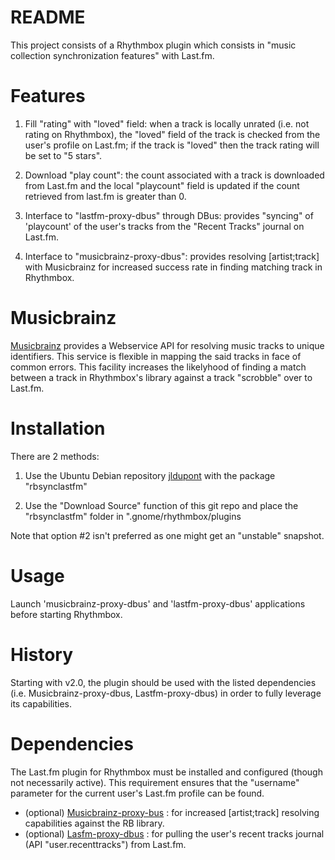 README
======

This project consists of a Rhythmbox plugin which consists in "music collection synchronization features" with Last.fm.  

Features
========

1. Fill "rating" with "loved" field: when a track is locally unrated (i.e. not rating on Rhythmbox), the "loved" field of the track
is checked from the user's profile on Last.fm; if the track is "loved" then the track rating will be set to "5 stars". 

2. Download "play count": the count associated with a track is downloaded from Last.fm and the local "playcount" field is updated if the count retrieved from last.fm is greater than 0.

3. Interface to "lastfm-proxy-dbus" through DBus: provides "syncing" of 'playcount' of the user's tracks from the "Recent Tracks" journal on Last.fm.

4. Interface to "musicbrainz-proxy-dbus": provides resolving [artist;track] with Musicbrainz for increased success rate in finding matching track in Rhythmbox.

Musicbrainz
===========

[Musicbrainz](http://www.musicbrainz.org/) provides a Webservice API for resolving music tracks to unique identifiers. 
This service is flexible in mapping the said tracks in face of common errors. This facility increases the likelyhood
of finding a match between a track in Rhythmbox's library against a track "scrobble" over to Last.fm. 

Installation
============
There are 2 methods:

1. Use the Ubuntu Debian repository [jldupont](https://launchpad.net/~jldupont/+archive/jldupont)  with the package "rbsynclastfm"

2. Use the "Download Source" function of this git repo and place the "rbsynclastfm" folder in ".gnome/rhythmbox/plugins

Note that option #2 isn't preferred as one might get an "unstable" snapshot. 

Usage
=====

Launch 'musicbrainz-proxy-dbus' and 'lastfm-proxy-dbus' applications before starting Rhythmbox.

History
=======

Starting with v2.0, the plugin should be used with the listed dependencies (i.e. Musicbrainz-proxy-dbus, Lastfm-proxy-dbus)
in order to fully leverage its capabilities.
 

Dependencies
============

The Last.fm plugin for Rhythmbox must be installed and configured (though not necessarily active). 
This requirement ensures that the "username" parameter for the current user's Last.fm profile can be found.

* (optional) [Musicbrainz-proxy-bus](http://github.com/jldupont/musicbrainz-proxy-dbus) : for increased [artist;track] resolving capabilities against the RB library.
* (optional) [Lasfm-proxy-dbus](http://github.com/jldupont/lastfm-proxy-dbus) : for pulling the user's recent tracks journal (API "user.recenttracks") from Last.fm.
